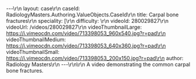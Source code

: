 ---\r\n
                layout: case\r\n
                caseId: RadiologyMasters.Authoring.ValueObjects.CaseId\r\n
                title: Carpal bone fractures\r\n
                speciality: [\r\n
                difficulty: \r\n
                videoId: 280029827\r\n
                videoUrl: /videos/280029827\r\n
                videoThumbnailLarge: https://i.vimeocdn.com/video/713398053_960x540.jpg?r=pad\r\n
                videoThumbnailMedium: https://i.vimeocdn.com/video/713398053_640x360.jpg?r=pad\r\n
                videoThumbnailSmall: https://i.vimeocdn.com/video/713398053_200x150.jpg?r=pad\r\n
                author: Radiology Masters\r\n
                ---\r\n\r\n
                A video demonstrating the common carpal bone fractures.